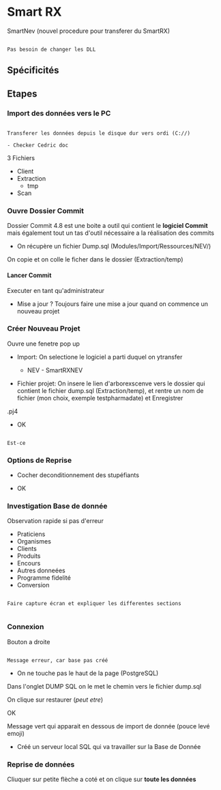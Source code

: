 # Smart RX


SmartNev (nouvel procedure pour transferer du SmartRX)

```{note}

Pas besoin de changer les DLL

```

## Spécificités

## Etapes

### Import des données vers le PC

```{warning}

Transferer les données depuis le disque dur vers ordi (C://)

- Checker Cedric doc

```

3 Fichiers

- Client 
- Extraction
    - tmp
- Scan


### Ouvre Dossier Commit 

Dossier Commit 4.8 est une boite a outil qui contient le **logiciel Commit** mais également tout un tas d'outil nécessaire a la réalisation des commits

- On récupère un fichier Dump.sql (Modules/Import/Ressources/NEV/)

On copie et on colle le ficher dans le dossier (Extraction/temp)


#### Lancer Commit

Executer en tant qu'administrateur

- Mise a jour ? Toujours faire une mise a jour quand on commence un nouveau projet


### Créer Nouveau Projet

Ouvre une fenetre pop up

- Import: On selectione le logiciel a parti duquel on ytransfer
    - NEV - SmartRXNEV
    
- Fichier projet: On insere le lien d'arborexscenve vers le dossier qui contient le fichier dump.sql (Extraction/temp), et rentre un nom de fichier (mon choix, exemple testpharmadate) et Enregistrer

.pj4

- OK

```{note}

Est-ce

```

### Options de Reprise

- Cocher deconditionnement des stupéfiants

- OK



### Investigation Base de donnée 

Observation rapide si pas d'erreur

- Praticiens
- Organismes
- Clients
- Produits
- Encours
- Autres donneées
- Programme fidelité
- Conversion


```{note}

Faire capture écran et expliquer les differentes sections


```

### Connexion

Bouton a droite

```{note}

Message erreur, car base pas créé

```

- On ne touche pas le haut de la page (PostgreSQL)

Dans l'onglet DUMP SQL on le met le chemin vers le fichier dump.sql


On clique sur restaurer (*peut etre*)

OK

Message vert qui apparait en dessous de import de donnée (pouce levé emoji)

- Créé un serveur local SQL qui va travailler sur la Base de Donnée


### Reprise de données

Cliuquer sur petite flèche a coté et on clique sur **toute les données**

